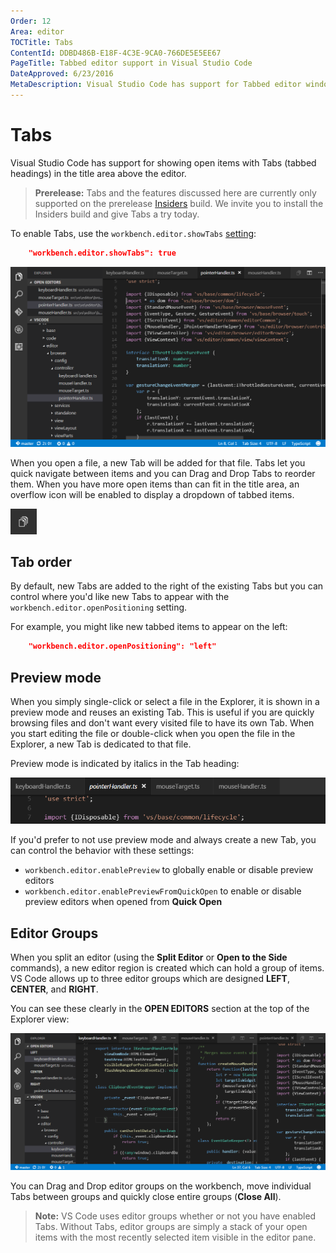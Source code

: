 ```yaml
---
Order: 12
Area: editor
TOCTitle: Tabs
ContentId: DDBD486B-E18F-4C3E-9CA0-766DE5E5EE67
PageTitle: Tabbed editor support in Visual Studio Code
DateApproved: 6/23/2016
MetaDescription: Visual Studio Code has support for Tabbed editor windows. Tabs let you quickly navigate between your open files.  
---
```


# Tabs

Visual Studio Code has support for showing open items with Tabs (tabbed headings) in the title area above the editor.

>**Prerelease:** Tabs and the features discussed here are currently only supported on the prerelease [Insiders](/insiders) build. We invite you to install the Insiders build and give Tabs a try today.

To enable Tabs, use the `workbench.editor.showTabs` [setting](/docs/customization/userandworkspace.md):

```json
    "workbench.editor.showTabs": true
```

![tabs hero](images/tabs/tabs-hero.png)

When you open a file, a new Tab will be added for that file. Tabs let you quick navigate between items and you can Drag and Drop Tabs to reorder them.  When you have more open items than can fit in the title area, an overflow icon will be enabled to display a dropdown of tabbed items.

![tabs overflow icon](images/tabs/tabs-overflow.png)

## Tab order

By default, new Tabs are added to the right of the existing Tabs but you can control where you'd like new Tabs to appear with the `workbench.editor.openPositioning` setting.

For example, you might like new tabbed items to appear on the left:

```json
    "workbench.editor.openPositioning": "left"
```

## Preview mode

When you simply single-click or select a file in the Explorer, it is shown in a preview mode and reuses an existing Tab. This is useful if you are quickly browsing files and don't want every visited file to have its own Tab. When you start editing the file or double-click when you open the file in the Explorer, a new Tab is dedicated to that file.

Preview mode is indicated by italics in the Tab heading:

![preview mode](images/tabs/preview-tab.png)

If you'd prefer to not use preview mode and always create a new Tab, you can control the behavior with these settings:

* `workbench.editor.enablePreview` to globally enable or disable preview editors
* `workbench.editor.enablePreviewFromQuickOpen` to enable or disable preview editors when opened from **Quick Open**

## Editor Groups

When you split an editor (using the **Split Editor** or **Open to the Side** commands), a new editor region is created which can hold a group of items.  VS Code allows up to three editor groups which are designed **LEFT**, **CENTER**, and **RIGHT**.

You can see these clearly in the **OPEN EDITORS** section at the top of the Explorer view:

![tabs editor groups](images/tabs/tabs-editor-groups.png)

You can Drag and Drop editor groups on the workbench, move individual Tabs between groups and quickly close entire groups (**Close All**).

>**Note:** VS Code uses editor groups whether or not you have enabled Tabs.  Without Tabs, editor groups are simply a stack of your open items with the most recently selected item visible in the editor pane.
